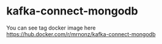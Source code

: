 # kafka-connect-mongodb

You can see tag docker image here https://hub.docker.com/r/mrnonz/kafka-connect-mongodb
